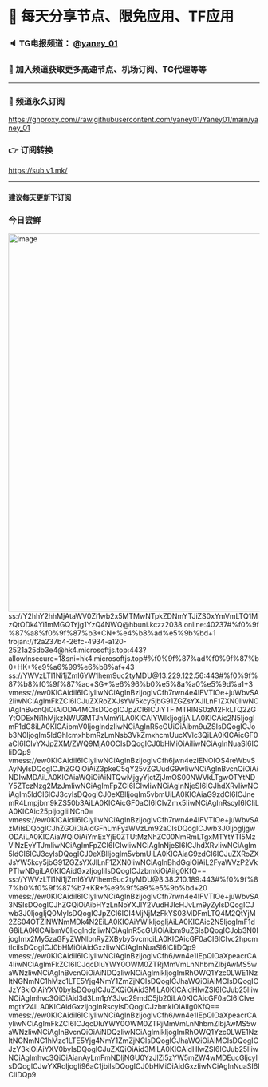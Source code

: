 # 🚀 每天分享节点、限免应用、TF应用
### 🔈 TG电报频道： [@yaney_01](https://t.me/yaney_01) 
### 🔔 加入频道获取更多高速节点、机场订阅、TG代理等等  
***
### 🔗  频道永久订阅
   https://ghproxy.com//raw.githubusercontent.com/yaney01/Yaney01/main/yaney_01
### 👉  订阅转换
   https://sub.v1.mk/
***
#### 建议每天更新下订阅
### 今日尝鲜
<img width="757" alt="image" src="https://user-images.githubusercontent.com/53202722/226226942-2ec7e0a2-e759-4c45-a861-9678bb540454.png">
ss://Y2hhY2hhMjAtaWV0Zi1wb2x5MTMwNTpkZDNmYTJiZS0xYmVmLTQ1MzQtODk4Yi1mMGQ1Yjg1YzQ4NWQ@hbuni.kczz2038.online:40237#%f0%9f%87%a8%f0%9f%87%b3+CN+%e4%b8%ad%e5%9b%bd+1
trojan://f2a237b4-26fc-4934-a120-2521a25db3e4@hk4.microsoftjs.top:443?allowInsecure=1&sni=hk4.microsoftjs.top#%f0%9f%87%ad%f0%9f%87%b0+HK+%e9%a6%99%e6%b8%af+43
ss://YWVzLTI1Ni1jZmI6YW1hem9uc2tyMDU@13.229.122.56:443#%f0%9f%87%b8%f0%9f%87%ac+SG+%e6%96%b0%e5%8a%a0%e5%9d%a1+3
vmess://ew0KICAidiI6ICIyIiwNCiAgInBzIjogIvCfh7rwn4e4IFVTIOe+juWbvSA2IiwNCiAgImFkZCI6ICJuZXRoZXJsYW5kcy5jbG91ZGZsYXJlLnF1ZXN0IiwNCiAgInBvcnQiOiAiODA4MCIsDQogICJpZCI6ICJiYTFiMTRlNS0zM2FkLTQ2ZGYtODExNi1hMjkzNWU3MTJhMmYiLA0KICAiYWlkIjogIjAiLA0KICAic2N5IjogImF1dG8iLA0KICAibmV0IjogIndzIiwNCiAgInR5cGUiOiAibm9uZSIsDQogICJob3N0IjogIm5ldGhlcmxhbmRzLmNsb3VkZmxhcmUucXVlc3QiLA0KICAicGF0aCI6ICIvYXJpZXM/ZWQ9MjA0OCIsDQogICJ0bHMiOiAiIiwNCiAgInNuaSI6ICIiDQp9
vmess://ew0KICAidiI6ICIyIiwNCiAgInBzIjogIvCfh6jwn4ezIENOIOS4reWbvSAyNyIsDQogICJhZGQiOiAiZ3pkeC5qY25vZGUudG9wIiwNCiAgInBvcnQiOiAiNDIwMDAiLA0KICAiaWQiOiAiNTQwMjgyYjctZjJmOS00NWVkLTgwOTYtNDY5ZTczNzg2MzJmIiwNCiAgImFpZCI6ICIwIiwNCiAgInNjeSI6ICJhdXRvIiwNCiAgIm5ldCI6ICJ3cyIsDQogICJ0eXBlIjogIm5vbmUiLA0KICAiaG9zdCI6ICJnemR4Lmpjbm9kZS50b3AiLA0KICAicGF0aCI6ICIvZmx5IiwNCiAgInRscyI6ICIiLA0KICAic25pIjogIiINCn0=
vmess://ew0KICAidiI6ICIyIiwNCiAgInBzIjogIvCfh7rwn4e4IFVTIOe+juWbvSAzMiIsDQogICJhZGQiOiAidGFnLmFyaWVzLm92aCIsDQogICJwb3J0IjogIjgwODAiLA0KICAiaWQiOiAiYmExYjE0ZTUtMzNhZC00NmRmLTgxMTYtYTI5MzVlNzEyYTJmIiwNCiAgImFpZCI6ICIwIiwNCiAgInNjeSI6ICJhdXRvIiwNCiAgIm5ldCI6ICJ3cyIsDQogICJ0eXBlIjogIm5vbmUiLA0KICAiaG9zdCI6ICJuZXRoZXJsYW5kcy5jbG91ZGZsYXJlLnF1ZXN0IiwNCiAgInBhdGgiOiAiL2FyaWVzP2VkPTIwNDgiLA0KICAidGxzIjogIiIsDQogICJzbmkiOiAiIg0KfQ==
ss://YWVzLTI1Ni1jZmI6YW1hem9uc2tyMDU@3.38.210.189:443#%f0%9f%87%b0%f0%9f%87%b7+KR+%e9%9f%a9%e5%9b%bd+20
vmess://ew0KICAidiI6ICIyIiwNCiAgInBzIjogIvCfh7rwn4e4IFVTIOe+juWbvSA3NSIsDQogICJhZGQiOiAibHYzLnNoYXJlY2VudHJlcHJvLm9yZyIsDQogICJwb3J0IjogIjQ0MyIsDQogICJpZCI6ICI4MjNjMzFkYS03MDFmLTQ4M2QtYjM2ZS04OTZlNWNmMDk4N2EiLA0KICAiYWlkIjogIjAiLA0KICAic2N5IjogImF1dG8iLA0KICAibmV0IjogIndzIiwNCiAgInR5cGUiOiAibm9uZSIsDQogICJob3N0IjogImx2My5zaGFyZWNlbnRyZXByby5vcmciLA0KICAicGF0aCI6ICIvc2hpcmtlciIsDQogICJ0bHMiOiAidGxzIiwNCiAgInNuaSI6ICIiDQp9
vmess://ew0KICAidiI6ICIyIiwNCiAgInBzIjogIvCfh6/wn4e1IEpQIOaXpeacrCA4IiwNCiAgImFkZCI6ICJqcDIuYWY0OWM0ZTRjMmVmLnNhbmZlbjAwMS5waWNzIiwNCiAgInBvcnQiOiAiNDQzIiwNCiAgImlkIjogImRhOWQ1Yzc0LWE1NzItNGNmNC1hMzc1LTE5Yjg4NmY1ZmZjNCIsDQogICJhaWQiOiAiMCIsDQogICJzY3kiOiAiYXV0byIsDQogICJuZXQiOiAid3MiLA0KICAidHlwZSI6ICJub25lIiwNCiAgImhvc3QiOiAid3d3Lm1pY3Jvc29mdC5jb20iLA0KICAicGF0aCI6ICIvemgtY24iLA0KICAidGxzIjogInRscyIsDQogICJzbmkiOiAiIg0KfQ==
vmess://ew0KICAidiI6ICIyIiwNCiAgInBzIjogIvCfh6/wn4e1IEpQIOaXpeacrCAyIiwNCiAgImFkZCI6ICJqcDIuYWY0OWM0ZTRjMmVmLnNhbmZlbjAwMS5waWNzIiwNCiAgInBvcnQiOiAiNDQzIiwNCiAgImlkIjogImRhOWQ1Yzc0LWE1NzItNGNmNC1hMzc1LTE5Yjg4NmY1ZmZjNCIsDQogICJhaWQiOiAiMCIsDQogICJzY3kiOiAiYXV0byIsDQogICJuZXQiOiAid3MiLA0KICAidHlwZSI6ICJub25lIiwNCiAgImhvc3QiOiAianAyLmFmNDljNGU0YzJlZi5zYW5mZW4wMDEucGljcyIsDQogICJwYXRoIjogIi96aC1jbiIsDQogICJ0bHMiOiAidGxzIiwNCiAgInNuaSI6ICIiDQp9
